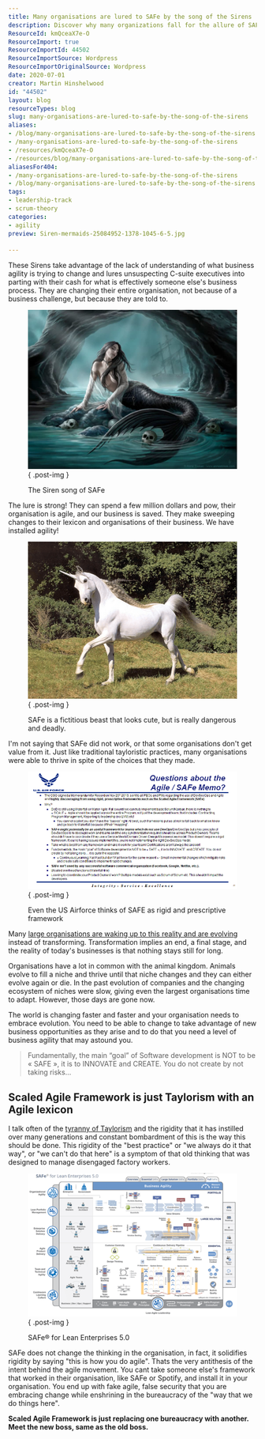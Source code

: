 ```yaml
---
title: Many organisations are lured to SAFe by the song of the Sirens
description: Discover why many organizations fall for the allure of SAFe, risking true agility for a rigid framework. Learn to embrace evolution over imitation.
ResourceId: kmQceaX7e-O
ResourceImport: true
ResourceImportId: 44502
ResourceImportSource: Wordpress
ResourceImportOriginalSource: Wordpress
date: 2020-07-01
creator: Martin Hinshelwood
id: "44502"
layout: blog
resourceTypes: blog
slug: many-organisations-are-lured-to-safe-by-the-song-of-the-sirens
aliases:
- /blog/many-organisations-are-lured-to-safe-by-the-song-of-the-sirens
- /many-organisations-are-lured-to-safe-by-the-song-of-the-sirens
- /resources/kmQceaX7e-O
- /resources/blog/many-organisations-are-lured-to-safe-by-the-song-of-the-sirens
aliasesFor404:
- /many-organisations-are-lured-to-safe-by-the-song-of-the-sirens
- /blog/many-organisations-are-lured-to-safe-by-the-song-of-the-sirens
tags:
- leadership-track
- scrum-theory
categories:
- agility
preview: Siren-mermaids-25084952-1378-1045-6-5.jpg

---
```

These Sirens take advantage of the lack of understanding of what business agility is trying to change and lures unsuspecting C-suite executives into parting with their cash for what is effectively someone else's business process. They are changing their entire organisation, not because of a business challenge, but because they are told to.

<figure>

![](images/Siren-mermaids-25084952-1378-1045-949x720-5-6.jpg)
{ .post-img }

<figcaption>

The Siren song of SAFe

</figcaption>

</figure>

The lure is strong! They can spend a few million dollars and pow, their organisation is agile, and our business is saved. They make sweeping changes to their lexicon and organisations of their business. We have installed agility!

<figure>

![](images/image-27-2-2.png)
{ .post-img }

<figcaption>

SAFe is a fictitious beast that looks cute, but is really dangerous and deadly.

</figcaption>

</figure>

I'm not saying that SAFe did not work, or that some organisations don't get value from it. Just like traditional tayloristic practices, many organisations were able to thrive in spite of the choices that they made.

<figure>

![](images/image-26-1-1.png)
{ .post-img }

<figcaption>

Even the US Airforce thinks of SAFE as rigid and prescriptive framework

</figcaption>

</figure>

Many [large organisations are waking up to this reality and are evolving](https://nkdagility.com/blog/live-webcast-the-tyranny-of-taylorism-and-how-to-detect-agile-bs/) instead of transforming. Transformation implies an end, a final stage, and the reality of today's businesses is that nothing stays still for long.

Organisations have a lot in common with the animal kingdom. Animals evolve to fill a niche and thrive until that niche changes and they can either evolve again or die. In the past evolution of companies and the changing ecosystem of niches were slow, giving even the largest organisations time to adapt. However, those days are gone now.

The world is changing faster and faster and your organisation needs to embrace evolution. You need to be able to change to take advantage of new business opportunities as they arise and to do that you need a level of business agility that may astound you.

> Fundamentally, the main “goal” of Software development is NOT to be « SAFE », it is to INNOVATE and CREATE. You do not create by not taking risks…

## Scaled Agile Framework is just Taylorism with an Agile lexicon

I talk often of the [tyranny of Taylorism](https://nkdagility.com/blog/live-webcast-the-tyranny-of-taylorism-and-how-to-detect-agile-bs/) and the rigidity that it has instilled over many generations and constant bombardment of this is the way this should be done. This rigidity of the "best practice" or "we always do it that way", or "we can't do that here" is a symptom of that old thinking that was designed to manage disengaged factory workers.

<figure>

![](images/image-28-1052x720-3-3.png)
{ .post-img }

<figcaption>

SAFe® for Lean Enterprises 5.0

</figcaption>

</figure>

SAFe does not change the thinking in the organisation, in fact, it solidifies rigidity by saying "this is how you do agile". Thats the very antithesis of the intent behind the agile movement. You cant take someone else's framework that worked in their organisation, like SAFe or Spotify, and install it in your organisation. You end up with fake agile, false security that you are embracing change while enshrining in the bureaucracy of the "way that we do things here".

**Scaled Agile Framework is just replacing one bureaucracy with another. Meet the new boss, same as the old boss.**
